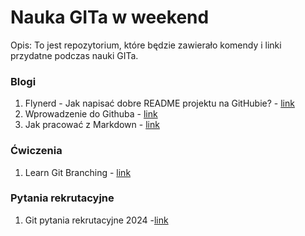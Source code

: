 # Nauka GITa w weekend
 
Opis: To jest repozytorium, które będzie zawierało komendy i linki przydatne podczas nauki GITa.


### Blogi
1. Flynerd - Jak napisać dobre README projektu na GitHubie? - [link](https://www.flynerd.pl/2018/06/jak-napisac-dobre-readme-projektu-na-githubie.html)
2. Wprowadzenie do Githuba - [link](https://github.com/skills/introduction-to-github)
3. Jak pracować z Markdown - [link](https://github.com/skills/communicate-using-markdown)

### Ćwiczenia
1. Learn Git Branching - [link](https://learngitbranching.js.org/)

### Pytania rekrutacyjne
1. Git pytania rekrutacyjne 2024 -[link](https://mockit.pl/blog/pytania-rekrutacyjne-git)
